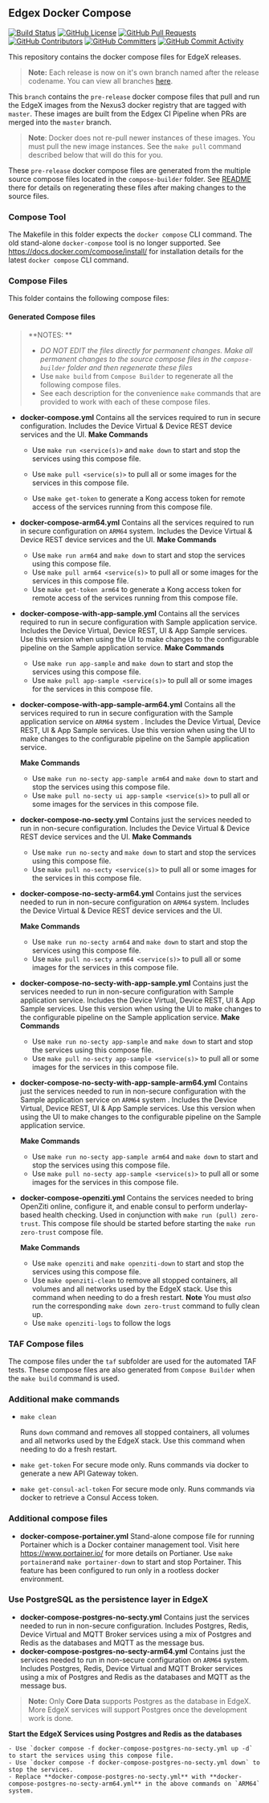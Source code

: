 ## Edgex Docker Compose
[![Build Status](https://jenkins.edgexfoundry.org/view/EdgeX%20Foundry%20Project/job/edgexfoundry/job/edgex-compose/job/main/badge/icon)](https://jenkins.edgexfoundry.org/view/EdgeX%20Foundry%20Project/job/edgexfoundry/job/edgex-compose/job/main/) [![GitHub License](https://img.shields.io/github/license/edgexfoundry/edgex-compose)](https://choosealicense.com/licenses/apache-2.0/) [![GitHub Pull Requests](https://img.shields.io/github/issues-pr-raw/edgexfoundry/edgex-compose)](https://github.com/edgexfoundry/edgex-compose/pulls) [![GitHub Contributors](https://img.shields.io/github/contributors/edgexfoundry/edgex-compose)](https://github.com/edgexfoundry/edgex-compose/contributors) [![GitHub Committers](https://img.shields.io/badge/team-committers-green)](https://github.com/orgs/edgexfoundry/teams/edgex-compose-committers/members) [![GitHub Commit Activity](https://img.shields.io/github/commit-activity/m/edgexfoundry/edgex-compose)](https://github.com/edgexfoundry/edgex-compose/commits)


This repository contains the docker compose files for EdgeX releases. 

> **Note:** Each release is now on it's own branch named after the release codename. You can view all branches [here](https://github.com/edgexfoundry/edgex-compose/branches/all).

This `branch` contains the `pre-release` docker compose files that pull and run the EdgeX images from the Nexus3 docker registry that are tagged with `master`. These images are built from the Edgex CI Pipeline when PRs are merged into the `master` branch.

> **Note**: Docker does not re-pull newer instances of these images. You must pull the new image instances. See the `make pull` command described below that will do this for you.

These `pre-release` docker compose files are generated from the multiple source compose files located in the `compose-builder` folder. See [README](compose-builder/README.md) there for details on regenerating these files after making changes to the source files. 



### Compose Tool

The Makefile in this folder expects the `docker compose` CLI command.
The old stand-alone `docker-compose` tool is no longer supported.
See https://docs.docker.com/compose/install/ for installation details for the latest `docker compose` CLI command.

### Compose Files

This folder contains the following compose files:

#### Generated Compose files

> **NOTES: **
>
> - *DO NOT EDIT the files directly for permanent changes. Make all permanent changes to the source compose files in the `compose-builder` folder and then regenerate these files*
> - Use `make build` from `Compose Builder` to regenerate all the following compose files.
> - See each description for the convenience `make` commands that are provided to work with each of these compose files.

- **docker-compose.yml**
    Contains all the services required to run in secure configuration. Includes the Device Virtual & Device REST device services and the UI.
    **Make Commands** 
    
     - Use `make run <service(s)>` and `make down` to start and stop the services using this compose file.
    
     - Use `make pull <service(s)>` to pull all or some images for the services in this compose file.
    
     - Use `make get-token` to generate a Kong access token for remote access of the services running from this compose file.
    
- **docker-compose-arm64.yml**
    Contains all the services required to run in secure configuration on `ARM64` system.  Includes the Device Virtual & Device REST device services and the UI.
    **Make Commands** 
    
     - Use `make run arm64` and `make down` to start and stop the services using this compose file.
     - Use `make pull arm64 <service(s)>` to pull all or some images for the services in this compose file.
     - Use `make get-token arm64` to generate a Kong access token for remote access of the services running from this compose file.
    
- **docker-compose-with-app-sample.yml**
    Contains all the services required to run in secure configuration with Sample application service.  Includes the Device Virtual, Device REST, UI & App Sample services. Use this version when using the UI to make changes to the configurable pipeline on the Sample application service.
    **Make Commands**

    - Use `make run app-sample` and `make down` to start and stop the services using this compose file.
    - Use `make pull app-sample <service(s)>` to pull all or some images for the services in this compose file.
    
- **docker-compose-with-app-sample-arm64.yml**
    Contains all the services required to run in secure configuration with the Sample application service on `ARM64` system .  Includes the Device Virtual, Device REST, UI & App Sample services. Use this version when using the UI to make changes to the configurable pipeline on the Sample application service.

    **Make Commands**

    - Use `make run no-secty app-sample arm64` and `make down` to start and stop the services using this compose file.
    - Use `make pull no-secty ui app-sample <service(s)>` to pull all or some images for the services in this compose file.

- **docker-compose-no-secty.yml**
    Contains just the services needed to run in non-secure configuration.  Includes the Device Virtual & Device REST device services and the UI.
    **Make Commands**

    - Use `make run no-secty` and `make down` to start and stop the services using this compose file.
    - Use `make pull no-secty <service(s)>` to pull all or some images for the services in this compose file.
    
- **docker-compose-no-secty-arm64.yml**
    Contains just the services needed to run in non-secure configuration on `ARM64` system.  Includes the Device Virtual & Device REST device services and the UI.

    **Make Commands**

    - Use `make run no-secty arm64` and `make down` to start and stop the services using this compose file.
    - Use `make pull no-secty arm64 <service(s)>` to pull all or some images for the services in this compose file.


- **docker-compose-no-secty-with-app-sample.yml**
  Contains just the services needed to run in non-secure configuration with Sample application service.  Includes the Device Virtual, Device REST, UI & App Sample services. Use this version when using the UI to make changes to the configurable pipeline on the Sample application service.
  **Make Commands**

  - Use `make run no-secty app-sample` and `make down` to start and stop the services using this compose file.
  - Use `make pull no-secty app-sample <service(s)>` to pull all or some images for the services in this compose file.

- **docker-compose-no-secty-with-app-sample-arm64.yml**
  Contains just the services needed to run in non-secure configuration with the Sample application service on `ARM64` system .  Includes the Device Virtual, Device REST, UI & App Sample services. Use this version when using the UI to make changes to the configurable pipeline on the Sample application service.

  **Make Commands**

  - Use `make run no-secty app-sample arm64` and `make down` to start and stop the services using this compose file.
  - Use `make pull no-secty app-sample <service(s)>` to pull all or some images for the services in this compose file.

- **docker-compose-openziti.yml**
  Contains the services needed to bring OpenZiti online, configure it, and enable consul to perform underlay-based health checking. Used in conjunction with `make run (pull) zero-trust`. This compose file should be started before starting the `make run zero-trust` compose file.

  **Make Commands**

    - Use `make openziti` and `make openziti-down` to start and stop the services using this compose file.
    - Use `make openziti-clean` to remove all stopped containers, all volumes and all networks used by the EdgeX stack. Use this command when needing to do a fresh restart. **Note** You must _also_ run the corresponding `make down zero-trust` command to fully clean up.
    - Use `make openziti-logs` to follow the logs
  
### TAF Compose files

The compose files under the `taf` subfolder are used for the automated TAF tests. These compose files are also generated from `Compose Builder` when the `make build` command is used.

### Additional make commands

- `make clean`

    Runs `down` command and removes all stopped containers, all volumes and all networks used by the EdgeX stack. Use this command when needing to do a fresh restart.
    
- `make get-token`
    For secure mode only. Runs commands via docker to generate a new API Gateway token.

- `make get-consul-acl-token`
  For secure mode only. Runs commands via docker to retrieve a Consul Access token.

### Additional compose files

- **docker-compose-portainer.yml**
    Stand-alone compose file for running Portainer which is a  Docker container management tool. Visit here https://www.portainer.io/ for more details on Portianer.
    Use `make portainer`and `make portainer-down` to start and stop Portainer. This feature has been configured to run only in a rootless docker environment.

### Use PostgreSQL as the persistence layer in EdgeX
- **docker-compose-postgres-no-secty.yml** Contains just the services needed to run in non-secure configuration. Includes Postgres, Redis, Device Virtual and MQTT Broker services using a mix of Postgres and Redis as the databases and MQTT as the message bus.
- **docker-compose-postgres-no-secty-arm64.yml** Contains just the services needed to run in non-secure configuration on `ARM64` system. Includes Postgres, Redis, Device Virtual and MQTT Broker services using a mix of Postgres and Redis as the databases and MQTT as the message bus.

> **Note:** Only **Core Data** supports Postgres as the database in EdgeX. More EdgeX services will support Postgres once the development work is done.

  **Start the EdgeX Services using Postgres and Redis as the databases** 

    - Use `docker compose -f docker-compose-postgres-no-secty.yml up -d` to start the services using this compose file.
    - Use `docker compose -f docker-compose-postgres-no-secty.yml down` to stop the services.
    - Replace **docker-compose-postgres-no-secty.yml** with **docker-compose-postgres-no-secty-arm64.yml** in the above commands on `ARM64` system.
